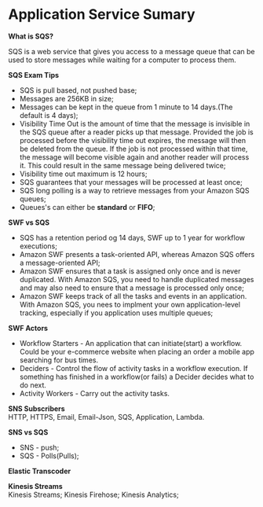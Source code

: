 # Application Service Sumary  

**What is SQS?**  

SQS is a web service that gives you access to a message queue that can be used to store messages while waiting for a computer to process them.

**SQS Exam Tips**  
* SQS is pull based, not pushed base;  
* Messages are 256KB in size;  
* Messages can be kept in the queue from 1 minute to 14 days.(The default is 4 days);
* Visibility Time Out is the amount of time that the message is invisible in the SQS queue after a reader picks up that message. Provided the job is processed before the visibility time out expires, the message will then be deleted from the queue. If the job is not processed within that time, the message will become visible again and another reader will process it. This could result in the same message being delivered twice;   
* Visibility time out maximum is 12 hours;  
* SQS guarantees that your messages will be processed at least once;  
* SQS long polling is a way to retrieve messages from your Amazon SQS queues;
* Queues's can either be **standard** or **FIFO**;


**SWF vs SQS**  
* SQS has a retention period og 14 days, SWF up to 1 year for workflow executions;  
* Amazon SWF presents a task-oriented API, whereas Amazon SQS offers a message-oriented API;  
* Amazon SWF ensures that a task is assigned only once and is never duplicated. With Amazon SQS, you need to handle duplicated messages and may also need to ensure that a message is processed only once;  
* Amazon SWF keeps track of all the tasks and events in an application. With Amazon SQS, you nees to implment your own application-level tracking, especially if you application uses multiple queues;  

**SWF Actors**  
* Workflow Starters - An application that can initiate(start) a workflow. Could be your e-commerce website when placing an order a mobile app searching for bus times.  
* Deciders - Control the flow of activity tasks in a workflow execution. If something has finished in a workflow(or fails) a Decider decides what to do next.  
* Activity Workers - Carry out the activity tasks.  

**SNS Subscribers**  
HTTP, HTTPS, Email, Email-Json, SQS, Application, Lambda.  

**SNS vs SQS**  

* SNS - push;
* SQS - Polls(Pulls);  

**Elastic Transcoder**  


**Kinesis Streams**  
Kinesis Streams; Kinesis Firehose; Kinesis Analytics;  
